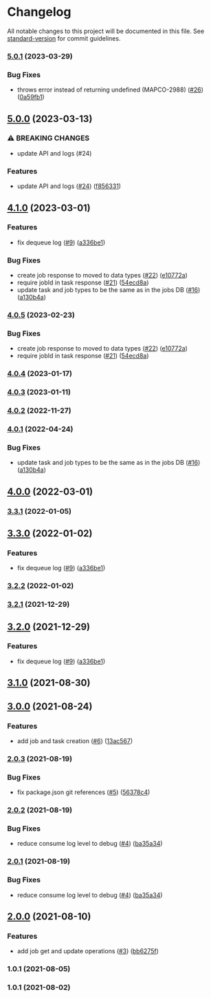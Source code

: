# Changelog

All notable changes to this project will be documented in this file. See [standard-version](https://github.com/conventional-changelog/standard-version) for commit guidelines.

### [5.0.1](https://github.com/MapColonies/mc-priority-queue/compare/v5.0.0...v5.0.1) (2023-03-29)


### Bug Fixes

* throws error instead of returning undefined (MAPCO-2988) ([#26](https://github.com/MapColonies/mc-priority-queue/issues/26)) ([0a59fb1](https://github.com/MapColonies/mc-priority-queue/commit/0a59fb11df68fea933d79ff8d70a0f991abc1ece))

## [5.0.0](https://github.com/MapColonies/mc-priority-queue/compare/v4.1.0...v5.0.0) (2023-03-13)


### ⚠ BREAKING CHANGES

* update API and logs (#24)

### Features

* update API and logs ([#24](https://github.com/MapColonies/mc-priority-queue/issues/24)) ([f856331](https://github.com/MapColonies/mc-priority-queue/commit/f856331f04a75cc3b88bd8c5242e2222367a1852))

## [4.1.0](https://github.com/MapColonies/mc-priority-queue/compare/v3.1.0...v4.1.0) (2023-03-01)


### Features

* fix dequeue log ([#9](https://github.com/MapColonies/mc-priority-queue/issues/9)) ([a336be1](https://github.com/MapColonies/mc-priority-queue/commit/a336be1a3570c628ffce0b44a2ea204e2cd9f980))


### Bug Fixes

* create job response to moved to data types ([#22](https://github.com/MapColonies/mc-priority-queue/issues/22)) ([e10772a](https://github.com/MapColonies/mc-priority-queue/commit/e10772a7128c46be8f53d4887711eeacc996f605))
* require jobId in task response ([#21](https://github.com/MapColonies/mc-priority-queue/issues/21)) ([54ecd8a](https://github.com/MapColonies/mc-priority-queue/commit/54ecd8a43319996c4a0c1faa95ca730e131ae477))
* update task and job types to be the same as in the jobs DB ([#16](https://github.com/MapColonies/mc-priority-queue/issues/16)) ([a130b4a](https://github.com/MapColonies/mc-priority-queue/commit/a130b4a3ce4c52d675d2fe490c470908d606e37f))

### [4.0.5](https://github.com/MapColonies/mc-priority-queue/compare/v4.0.4...v4.0.5) (2023-02-23)


### Bug Fixes

* create job response to moved to data types ([#22](https://github.com/MapColonies/mc-priority-queue/issues/22)) ([e10772a](https://github.com/MapColonies/mc-priority-queue/commit/e10772a7128c46be8f53d4887711eeacc996f605))
* require jobId in task response ([#21](https://github.com/MapColonies/mc-priority-queue/issues/21)) ([54ecd8a](https://github.com/MapColonies/mc-priority-queue/commit/54ecd8a43319996c4a0c1faa95ca730e131ae477))

### [4.0.4](https://github.com/MapColonies/mc-priority-queue/compare/v4.0.3...v4.0.4) (2023-01-17)

### [4.0.3](https://github.com/MapColonies/mc-priority-queue/compare/v4.0.2...v4.0.3) (2023-01-11)

### [4.0.2](https://github.com/MapColonies/mc-priority-queue/compare/v4.0.1...v4.0.2) (2022-11-27)

### [4.0.1](https://github.com/MapColonies/mc-priority-queue/compare/v4.0.0...v4.0.1) (2022-04-24)


### Bug Fixes

* update task and job types to be the same as in the jobs DB ([#16](https://github.com/MapColonies/mc-priority-queue/issues/16)) ([a130b4a](https://github.com/MapColonies/mc-priority-queue/commit/a130b4a3ce4c52d675d2fe490c470908d606e37f))

## [4.0.0](https://github.com/MapColonies/mc-priority-queue/compare/v3.3.0...v4.0.0) (2022-03-01)

### [3.3.1](https://github.com/MapColonies/mc-priority-queue/compare/v3.3.0...v3.3.1) (2022-01-05)

## [3.3.0](https://github.com/MapColonies/mc-priority-queue/compare/v3.1.0...v3.3.0) (2022-01-02)


### Features

* fix dequeue log ([#9](https://github.com/MapColonies/mc-priority-queue/issues/9)) ([a336be1](https://github.com/MapColonies/mc-priority-queue/commit/a336be1a3570c628ffce0b44a2ea204e2cd9f980))

### [3.2.2](https://github.com/MapColonies/mc-priority-queue/compare/v3.2.1...v3.2.2) (2022-01-02)

### [3.2.1](https://github.com/MapColonies/mc-priority-queue/compare/v3.2.0...v3.2.1) (2021-12-29)

## [3.2.0](https://github.com/MapColonies/mc-priority-queue/compare/v3.1.0...v3.2.0) (2021-12-29)


### Features

* fix dequeue log ([#9](https://github.com/MapColonies/mc-priority-queue/issues/9)) ([a336be1](https://github.com/MapColonies/mc-priority-queue/commit/a336be1a3570c628ffce0b44a2ea204e2cd9f980))

## [3.1.0](https://github.com/MapColonies/mc-priority-queue/compare/v3.0.0...v3.1.0) (2021-08-30)

## [3.0.0](https://github.com/MapColonies/mc-priority-queue/compare/v2.0.3...v3.0.0) (2021-08-24)


### Features

* add job and task creation ([#6](https://github.com/MapColonies/mc-priority-queue/issues/6)) ([13ac567](https://github.com/MapColonies/mc-priority-queue/commit/13ac567f3777209bd80ef57d1fbd7b88f0ac79c3))

### [2.0.3](https://github.com/MapColonies/mc-priority-queue/compare/v2.0.2...v2.0.3) (2021-08-19)


### Bug Fixes

* fix package.json git references ([#5](https://github.com/MapColonies/mc-priority-queue/issues/5)) ([56378c4](https://github.com/MapColonies/mc-priority-queue/commit/56378c4dce38548c19e8fcc0c6d4aac7a1407894))

### [2.0.2](https://github.com/MapColonies/ts-npm-package-boilerplate/compare/v2.0.0...v2.0.2) (2021-08-19)


### Bug Fixes

* reduce consume log level to debug ([#4](https://github.com/MapColonies/ts-npm-package-boilerplate/issues/4)) ([ba35a34](https://github.com/MapColonies/ts-npm-package-boilerplate/commit/ba35a349d44046945bd684e34f15603897251ebf))

### [2.0.1](https://github.com/MapColonies/ts-npm-package-boilerplate/compare/v2.0.0...v2.0.1) (2021-08-19)


### Bug Fixes

* reduce consume log level to debug ([#4](https://github.com/MapColonies/ts-npm-package-boilerplate/issues/4)) ([ba35a34](https://github.com/MapColonies/ts-npm-package-boilerplate/commit/ba35a349d44046945bd684e34f15603897251ebf))

## [2.0.0](https://github.com/MapColonies/ts-npm-package-boilerplate/compare/v1.0.1...v2.0.0) (2021-08-10)


### Features

* add job get and update operations ([#3](https://github.com/MapColonies/ts-npm-package-boilerplate/issues/3)) ([bb6275f](https://github.com/MapColonies/ts-npm-package-boilerplate/commit/bb6275f1f7bb0ac5e7f05ed29b13594291ce33f7))

### 1.0.1 (2021-08-05)

### 1.0.1 (2021-08-02)
